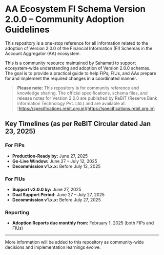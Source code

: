 # AA Ecosystem FI Schema Version 2.0.0 – Community Adoption Guidelines

This repository is a one-stop reference for all information related to the adoption of Version 2.0.0 of the Financial Information (FI) Schemas in the Account Aggregator (AA) ecosystem.

This is a community resource maintained by Sahamati to support ecosystem-wide understanding and adoption of Version 2.0.0 schemas. The goal is to provide a practical guide to help FIPs, FIUs, and AAs prepare for and implement the required changes in a coordinated manner.

> **Please note:** This repository is for community reference and knowledge sharing. The official specifications, schema files, and release notes for Version 2.0.0 are published by ReBIT (Reserve Bank Information Technology Pvt. Ltd.) and are available at:  
> [https://specifications.rebit.org.in](https://specifications.rebit.org.in)

## Key Timelines (as per ReBIT Circular dated Jan 23, 2025)

### For FIPs
- **Production-Ready by:** June 27, 2025  
- **Go-Live Window:** June 27 – July 12, 2025  
- **Decommission v1.x.x:** Before July 12, 2025  

### For FIUs
- **Support v2.0.0 by:** June 27, 2025  
- **Dual Support Period:** June 27 – July 27, 2025  
- **Decommission v1.x.x:** Before July 27, 2025  

### Reporting
- **Adoption Reports due monthly from:** February 1, 2025 (both FIPs and FIUs)

---

More information will be added to this repository as community-wide decisions and implementation learnings evolve.
